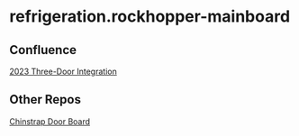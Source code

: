 # refrigeration.rockhopper-mainboard

## Confluence

[2023 Three-Door Integration](https://geappliances.atlassian.net/wiki/spaces/2MDP/overview)

## Other Repos

[Chinstrap Door Board](https://github.com/geappliances/refrigeration.chinstrap-doorboard)
